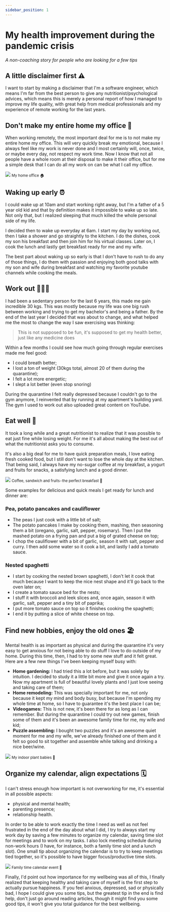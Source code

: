 ```yaml
---
sidebar_position: 1
---
```


# My health improvement during the pandemic crisis

*A non-coaching story for people who are looking for a few tips*

## A little disclaimer first ⚠️

I want to start by making a disclaimer that I'm a software engineer, which means I'm far from the best person to give any nutritionist/psychological advices, which means this is merely a personal report of how I managed to improve my life quality, with great help from medical professionals and my experience of remote working for the last years.

## Don't make my entire home my office 🏡  
  
When working remotely, the most important deal for me is to not make my entire home my office. This will very quickly break my emotional, because I always feel like my work is never done and I most certainly will, once, twice, or maybe every day, not respect my work time.
Now I know that not all people have a whole room at their disposal to make it their office, but for me a simple desk that I can do all my work on can be what I call my office.

![](/img/articles/health-improvement/home-office.jpeg)
<small>My home office 🏠</small>

## Waking up early ⏰  
  
I could wake up at 10am and start working right away, but I'm a father of a 5 year old kid and that by definition makes it impossible to wake up so late. Not only that, but I realized sleeping that much killed the whole personal side of my life.  

I decided then to wake up everyday at 6am. I start my day by working out, then I take a shower and go straightly to the kitchen. I do the dishes, cook my son his breakfast and then join him for his virtual classes. Later on, I cook the lunch and lastly get breakfast ready for me and my wife.  

The best part about waking up so early is that I don't have to rush to do any of those things, I do them with passion and enjoying both good talks with my son and wife during breakfast and watching my favorite youtube channels while cooking the meals.

## Work out 🏋🏽‍♀️

I had been a sedentary person for the last 6 years, this made me gain incredible 30 kgs. This was mostly because my life was one big rush between working and trying to get my bachelor's and being a father. By the end of the last year I decided that was about to change, and what helped me the most to change the way I saw exercising was thinking:

> This is not supposed to be fun, it's supposed to get my health better, just like any medicine does

Within a few months I could see how much going through regular exercises made me feel good:

- I could breath better;
- I lost a ton of weight (30kgs total, almost 20 of them during the quarantine);
- I felt a lot more energetic;
- I slept a lot better (even stop snoring)

During the quarantine I felt really depressed because I couldn't go to the gym anymore, I reinvented that by running at my apartment's building yard. The gym I used to work out also uploaded great content on YouTube.

## Eat well 🍉  

It took a long while and a great nutritionist to realize that it was possible to eat just fine while losing weight. For me it's all about making the best out of what the nutritionist asks you to consume.  

It's also a big deal for me to have quick preparation meals, I love eating fresh cooked food, but I still don't want to lose the whole day at the kitchen. That being said, I always have my no-sugar coffee at my breakfast, a yogurt and fruits for snacks, a satisfying lunch and a good dinner.  

![](/img/articles/health-improvement/breakfast.jpeg)
<small>Coffee, sandwich and fruits - the perfect breakfast 🍓</small>

Some examples for delicious and quick meals I get ready for lunch and dinner are:  

### Pea, potato pancakes and cauliflower
- The peas I just cook with a little bit of salt;
- The potato pancakes I make by cooking them, mashing, then seasoning them a bit (oregano, garlic, salt, pepper, rosemary). Then I put the mashed potato on a frying pan and put a big of grated cheese on top;
- I chop the cauliflower with a bit of garlic, season it with salt, pepper and curry. I then add some water so it cook a bit, and lastly I add a tomato sauce.

### Nested spaghetti
- I start by cooking the nested brown spaghetti, I don't let it cook that much because I want to keep the nice nest shape and it'll go back to the oven later on;
- I create a tomato sauce bed for the nests;
- I stuff it with broccoli and leek slices and, once again, season it with garlic, salt, pepper and a tiny bit of paprika;
- I put more tomato sauce on top so it finishes cooking the spaghetti;
- I end it by putting a slice of white cheese on top.

## Find new hobbies, enjoy the old ones 🏖  

Mental health is as important as physical and during the quarantine it's very easy to get anxious for not being able to do stuff I love to do outside of my home. During this time, then, I had to try some new stuff and it felt great. Here are a few new things I've been keeping myself busy with:  
- **Home gardening:** I had tried this a lot before, but it was solely by intuition. I decided to study it a little bit more and give it once again a try. Now my apartment is full of beautiful lovely plants and I just love seeing and taking care of them;
- **Home remodeling:** This was specially important for me, not only because it kept my mind and body busy, but because I'm spending my whole time at home, so I have to guarantee it's the best place I can be;
- **Videogames:** This is not new, it's been there for as long as I can remember. But during the quarantine I could try out new games, finish some of them and it's been an awesome family time for me, my wife and kid;
- **Puzzle assembling:** I bought two puzzles and it's an awesome quiet moment for me and my wife, we've already finished one of them and it felt so good to sit together and assemble while talking and drinking a nice beer/wine.

![](/img/articles/health-improvement/plants.jpeg)
<small>My indoor plant babies 🌱</small>

## Organize my calendar, align expectations 🗓
I can't stress enough how important is not overworking for me, it's essential in all possible aspects:
- physical and mental health;
- parenting presence;
- relationship health.

In order to be able to work exactly the time I need as well as not feel frustrated in the end of the day about what I did, I try to always start my work day by saving a few minutes to organize my calendar, saving time slot for meetings and to work on my tasks. I also lock meeting schedule during non-work hours (I have, for instance, both a family time slot and a lunch slot).
One small tip about organizing the calendar is to try to keep meetings tied together, so it's possible to have bigger focus/productive time slots.

![](/img/articles/health-improvement/family-time.jpeg)
<small>Family time calendar event 🥰</small>

Finally, I'd point out how importance for my wellbeing was all of this, I finally realized that keeping healthy and taking care of myself is the first step to actually pursue happiness.
If you feel anxious, depressed, sad or physically bad, I hope I could give you some tips, but the greatest tip in the end is find help, don't just go around reading articles, though it might find you some good tips, it won't give you total guidance for the best wellbeing.
